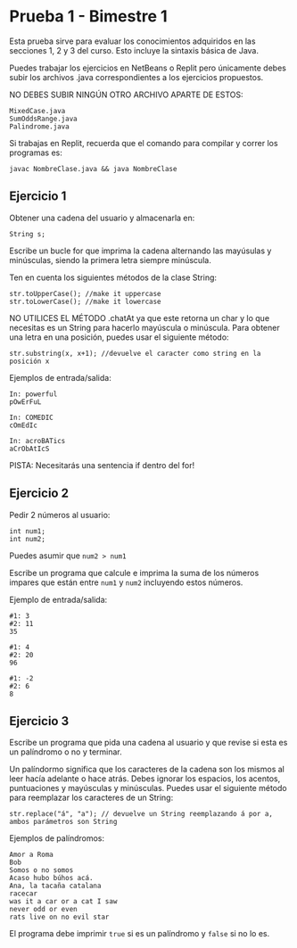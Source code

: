 # Prueba 1 - Bimestre 1

Esta prueba sirve para evaluar los conocimientos adquiridos en las secciones 1, 2 y 3 del curso. Esto incluye la sintaxis básica de Java.

Puedes trabajar los ejercicios en NetBeans o Replit pero únicamente debes subir los archivos .java correspondientes a los ejercicios propuestos. 

NO DEBES SUBIR NINGÚN OTRO ARCHIVO APARTE DE ESTOS:
```
MixedCase.java
SumOddsRange.java
Palindrome.java
```

Si trabajas en Replit, recuerda que el comando para compilar y correr los programas es:

```
javac NombreClase.java && java NombreClase
```

## Ejercicio 1
Obtener una cadena del usuario y almacenarla en:

`String s;`

Escribe un bucle for que imprima la cadena alternando las mayúsulas y minúsculas, siendo la primera letra siempre minúscula.

Ten en cuenta los siguientes métodos de la clase String:

```
str.toUpperCase(); //make it uppercase
str.toLowerCase(); //make it lowercase
```

NO UTILICES EL MÉTODO .chatAt ya que este retorna un char y lo que necesitas es un String para hacerlo mayúscula o minúscula. Para obtener una letra en una posición,
puedes usar el siguiente método:

`str.substring(x, x+1); //devuelve el caracter como string en la posición x`

Ejemplos de entrada/salida:
```
In: powerful
pOwErFuL

In: COMEDIC
cOmEdIc

In: acroBATics
aCrObAtIcS
```
PISTA: Necesitarás una sentencia if dentro del for!

## Ejercicio 2
Pedir 2 números al usuario:

```
int num1;
int num2;
```

Puedes asumir que `num2 > num1`

Escribe un programa que calcule e imprima la suma de los números impares que están entre `num1` y `num2` incluyendo estos números.

Ejemplo de entrada/salida:
```
#1: 3
#2: 11
35

#1: 4
#2: 20
96

#1: -2
#2: 6
8
```

## Ejercicio 3
Escribe un programa que pida una cadena al usuario y que revise si esta es un palíndromo o no y terminar.

Un palíndormo significa que los caracteres de la cadena son los mismos al leer hacía adelante o hace atrás.
Debes ignorar los espacios, los acentos, puntuaciones y mayúsculas y minúsculas. Puedes usar el siguiente método
para reemplazar los caracteres de un String:

```
str.replace("á", "a"); // devuelve un String reemplazando á por a, ambos parámetros son String
```

Ejemplos de palíndromos:
```
Amor a Roma
Bob
Somos o no somos
Acaso hubo búhos acá.
Ana, la tacaña catalana
racecar
was it a car or a cat I saw
never odd or even
rats live on no evil star
```

El programa debe imprimir `true` si es un palíndromo y `false` si no lo es.
